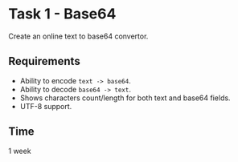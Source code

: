 # Task 1 - Base64

Create an online text to base64 convertor.

## Requirements

- Ability to encode `text -> base64`.
- Ability to decode `base64 -> text`.
- Shows characters count/length for both text and base64 fields.
- UTF-8 support.

## Time

1 week
